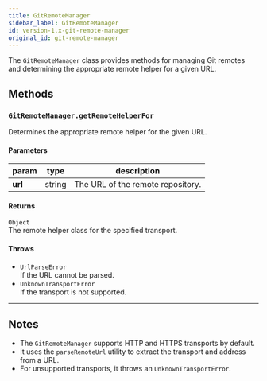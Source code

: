 ```yaml
---
title: GitRemoteManager
sidebar_label: GitRemoteManager
id: version-1.x-git-remote-manager
original_id: git-remote-manager
---
```


The `GitRemoteManager` class provides methods for managing Git remotes and determining the appropriate remote helper for a given URL.

## Methods

### `GitRemoteManager.getRemoteHelperFor`

Determines the appropriate remote helper for the given URL.

#### Parameters

| param      | type                              | description                                   |
| ---------- | --------------------------------- | --------------------------------------------- |
| **url**    | string                            | The URL of the remote repository.             |

#### Returns

`Object`  
The remote helper class for the specified transport.

#### Throws

- `UrlParseError`  
  If the URL cannot be parsed.
- `UnknownTransportError`  
  If the transport is not supported.

---

## Notes

- The `GitRemoteManager` supports HTTP and HTTPS transports by default.
- It uses the `parseRemoteUrl` utility to extract the transport and address from a URL.
- For unsupported transports, it throws an `UnknownTransportError`.

<script>
(function rewriteEditLink() {
  const el = document.querySelector('a.edit-page-link.button');
  if (el) {
    el.href = 'https://github.com/isomorphic-git/isomorphic-git/edit/main/src/managers/GitRemoteManager.js';
  }
})();
</script>